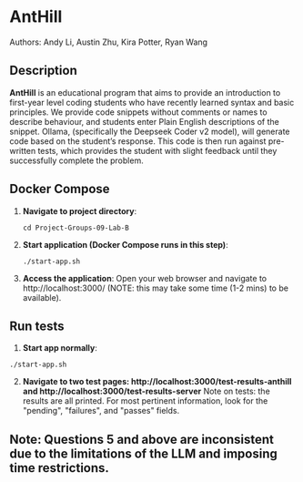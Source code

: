 # AntHill

Authors: Andy Li, Austin Zhu, Kira Potter, Ryan Wang


## Description

**AntHill** is an educational program that aims to provide an introduction to first-year level coding students who have recently learned syntax and basic principles. We provide code snippets without comments or names to describe behaviour, and students enter Plain English descriptions of the snippet. Ollama, (specifically the Deepseek Coder v2 model), will generate code based on the student’s response. This code is then run against pre-written tests, which provides the student with slight feedback until they successfully complete the problem.

## Docker Compose

1. **Navigate to project directory**:
   ```
   cd Project-Groups-09-Lab-B
   ```

2. **Start application (Docker Compose runs in this step)**:
   ```
   ./start-app.sh
   ```

3. **Access the application**:
   Open your web browser and navigate to http://localhost:3000/ (NOTE: this may take some time (1-2 mins) to be available).

## Run tests

1. **Start app normally**:
```
./start-app.sh
```
2. **Navigate to two test pages: http://localhost:3000/test-results-anthill and http://localhost:3000/test-results-server**
Note on tests: the results are all printed. For most pertinent information, look for the "pending", "failures", and "passes" fields.


## Note: Questions 5 and above are inconsistent due to the limitations of the LLM and imposing time restrictions.
